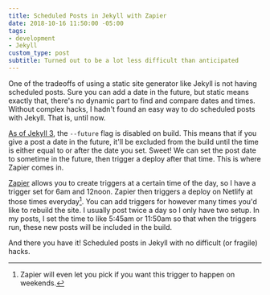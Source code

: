 ```yaml
---
title: Scheduled Posts in Jekyll with Zapier
date: 2018-10-16 11:50:00 -05:00
tags:
- development
- Jekyll
custom_type: post
subtitle: Turned out to be a lot less difficult than anticipated
---
```


One of the tradeoffs of using a static site generator like Jekyll is not having scheduled posts. Sure you can add a date in the future, but static means exactly that, there's no dynamic part to find and compare dates and times. Without complex hacks, I hadn't found an easy way to do scheduled posts with Jekyll. That is, until now.

[As of Jekyll 3](https://jekyllrb.com/docs/upgrading/2-to-3/#future-posts), the `--future` flag is disabled on build. This means that if you give a post a date in the future, it'll be excluded from the build until the time is either equal to or after the date you set. Sweet! We can set the post date to sometime in the future, then trigger a deploy after that time. This is where Zapier comes in.

[Zapier](https://zapier.com/) allows you to create triggers at a certain time of the day, so I have a trigger set for 6am and 12noon. Zapier then triggers a deploy on Netlify at those times everyday[^options]. You can add triggers for however many times you'd like to rebuild the site. I usually post twice a day so I only have two setup. In my posts, I set the time to like 5:45am or 11:50am so that when the triggers run, these new posts will be included in the build.

And there you have it! Scheduled posts in Jekyll with no difficult (or fragile) hacks.

[^options]: Zapier will even let you pick if you want this trigger to happen on weekends.

